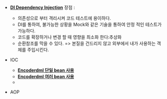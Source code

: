 - [**DI Dependency Injection**](https://github.com/SinJeongEun/Spring_study/blob/master/src/com/company/ioc/Main.java)
  장점 : 
    - 의존성으로 부터 격리시켜 코드 테스트에 용이하다.
    - DI를 통하여, 불가능한 상황을 Mock와 같은 기술을 통하여 안정   적인 테스트가 가능하다.
    - 코드를 확장하거나 변경 할 때 영향을 최소화 한다:추상화
    - 순환참조를 막을 수 있다.
   => 본질을 건드리지 않고 외부에서 내가 사용하는 객체를 주입시킨다.


- IOC
  - [**Encoderdml 단일 bean 사용**](https://github.com/SinJeongEun/Spring_study/tree/master/java/com/example/ioc)
  - [**Encoderdml 여러 bean 사용**](https://github.com/SinJeongEun/Spring_study/tree/master/ioc2) 
  - 
- AOP
